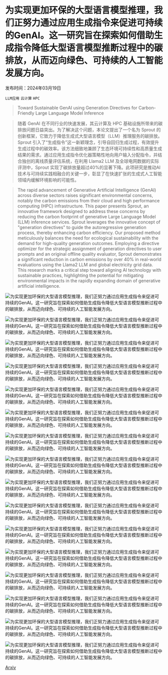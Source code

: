 # 为实现更加环保的大型语言模型推理，我们正努力通过应用生成指令来促进可持续的GenAI。这一研究旨在探索如何借助生成指令降低大型语言模型推断过程中的碳排放，从而迈向绿色、可持续的人工智能发展方向。

发布时间：2024年03月19日

`LLM应用` `云计算` `HPC`

> Toward Sustainable GenAI using Generation Directives for Carbon-Friendly Large Language Model Inference

> 随着 GenAI 在不同行业的快速发展，其云计算及 HPC 基础设施所带来的碳排放问题日益突出。为了解决这个问题，本论文提出了一个名为 Sprout 的创新框架，它致力于降低生成式大型语言模型（LLM）推理服务的碳排放。Sprout 引入了“生成指令”这一新颖理念，引导自回归生成过程，有效提升生成过程中的碳效率。该方法细致地兼顾了生态环境可持续性和高质量生成结果的需求。通过应用生成指令优化器策略性地向用户输入分配指令，并结合独创的离线质量评估系统，在利用 Llama2 LLM 及全球电网数据的实际评测中，Sprout 实现了碳排放量超过40%的显著下降。此项研究是推动AI技术与可持续实践相融合的关键一步，彰显了在快速扩张的生成式人工智能领域内缓解环境影响的可能性。

> The rapid advancement of Generative Artificial Intelligence (GenAI) across diverse sectors raises significant environmental concerns, notably the carbon emissions from their cloud and high performance computing (HPC) infrastructure. This paper presents Sprout, an innovative framework designed to address these concerns by reducing the carbon footprint of generative Large Language Model (LLM) inference services. Sprout leverages the innovative concept of "generation directives" to guide the autoregressive generation process, thereby enhancing carbon efficiency. Our proposed method meticulously balances the need for ecological sustainability with the demand for high-quality generation outcomes. Employing a directive optimizer for the strategic assignment of generation directives to user prompts and an original offline quality evaluator, Sprout demonstrates a significant reduction in carbon emissions by over 40% in real-world evaluations using the Llama2 LLM and global electricity grid data. This research marks a critical step toward aligning AI technology with sustainable practices, highlighting the potential for mitigating environmental impacts in the rapidly expanding domain of generative artificial intelligence.

![为实现更加环保的大型语言模型推理，我们正努力通过应用生成指令来促进可持续的GenAI。这一研究旨在探索如何借助生成指令降低大型语言模型推断过程中的碳排放，从而迈向绿色、可持续的人工智能发展方向。](../../../paper_images/2403.12900/x1.png)

![为实现更加环保的大型语言模型推理，我们正努力通过应用生成指令来促进可持续的GenAI。这一研究旨在探索如何借助生成指令降低大型语言模型推断过程中的碳排放，从而迈向绿色、可持续的人工智能发展方向。](../../../paper_images/2403.12900/x2.png)

![为实现更加环保的大型语言模型推理，我们正努力通过应用生成指令来促进可持续的GenAI。这一研究旨在探索如何借助生成指令降低大型语言模型推断过程中的碳排放，从而迈向绿色、可持续的人工智能发展方向。](../../../paper_images/2403.12900/x3.png)

![为实现更加环保的大型语言模型推理，我们正努力通过应用生成指令来促进可持续的GenAI。这一研究旨在探索如何借助生成指令降低大型语言模型推断过程中的碳排放，从而迈向绿色、可持续的人工智能发展方向。](../../../paper_images/2403.12900/x4.png)

![为实现更加环保的大型语言模型推理，我们正努力通过应用生成指令来促进可持续的GenAI。这一研究旨在探索如何借助生成指令降低大型语言模型推断过程中的碳排放，从而迈向绿色、可持续的人工智能发展方向。](../../../paper_images/2403.12900/x5.png)

![为实现更加环保的大型语言模型推理，我们正努力通过应用生成指令来促进可持续的GenAI。这一研究旨在探索如何借助生成指令降低大型语言模型推断过程中的碳排放，从而迈向绿色、可持续的人工智能发展方向。](../../../paper_images/2403.12900/x6.png)

![为实现更加环保的大型语言模型推理，我们正努力通过应用生成指令来促进可持续的GenAI。这一研究旨在探索如何借助生成指令降低大型语言模型推断过程中的碳排放，从而迈向绿色、可持续的人工智能发展方向。](../../../paper_images/2403.12900/x7.png)

![为实现更加环保的大型语言模型推理，我们正努力通过应用生成指令来促进可持续的GenAI。这一研究旨在探索如何借助生成指令降低大型语言模型推断过程中的碳排放，从而迈向绿色、可持续的人工智能发展方向。](../../../paper_images/2403.12900/x8.png)

![为实现更加环保的大型语言模型推理，我们正努力通过应用生成指令来促进可持续的GenAI。这一研究旨在探索如何借助生成指令降低大型语言模型推断过程中的碳排放，从而迈向绿色、可持续的人工智能发展方向。](../../../paper_images/2403.12900/x9.png)

![为实现更加环保的大型语言模型推理，我们正努力通过应用生成指令来促进可持续的GenAI。这一研究旨在探索如何借助生成指令降低大型语言模型推断过程中的碳排放，从而迈向绿色、可持续的人工智能发展方向。](../../../paper_images/2403.12900/x10.png)

![为实现更加环保的大型语言模型推理，我们正努力通过应用生成指令来促进可持续的GenAI。这一研究旨在探索如何借助生成指令降低大型语言模型推断过程中的碳排放，从而迈向绿色、可持续的人工智能发展方向。](../../../paper_images/2403.12900/x11.png)

![为实现更加环保的大型语言模型推理，我们正努力通过应用生成指令来促进可持续的GenAI。这一研究旨在探索如何借助生成指令降低大型语言模型推断过程中的碳排放，从而迈向绿色、可持续的人工智能发展方向。](../../../paper_images/2403.12900/x12.png)

![为实现更加环保的大型语言模型推理，我们正努力通过应用生成指令来促进可持续的GenAI。这一研究旨在探索如何借助生成指令降低大型语言模型推断过程中的碳排放，从而迈向绿色、可持续的人工智能发展方向。](../../../paper_images/2403.12900/x13.png)

![为实现更加环保的大型语言模型推理，我们正努力通过应用生成指令来促进可持续的GenAI。这一研究旨在探索如何借助生成指令降低大型语言模型推断过程中的碳排放，从而迈向绿色、可持续的人工智能发展方向。](../../../paper_images/2403.12900/x14.png)

![为实现更加环保的大型语言模型推理，我们正努力通过应用生成指令来促进可持续的GenAI。这一研究旨在探索如何借助生成指令降低大型语言模型推断过程中的碳排放，从而迈向绿色、可持续的人工智能发展方向。](../../../paper_images/2403.12900/x15.png)

![为实现更加环保的大型语言模型推理，我们正努力通过应用生成指令来促进可持续的GenAI。这一研究旨在探索如何借助生成指令降低大型语言模型推断过程中的碳排放，从而迈向绿色、可持续的人工智能发展方向。](../../../paper_images/2403.12900/x16.png)

[Arxiv](https://arxiv.org/abs/2403.12900)